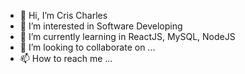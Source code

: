 - 👋 Hi, I’m Cris Charles
- 👀 I’m interested in Software Developing
- 🌱 I’m currently learning in ReactJS, MySQL, NodeJS
- 💞️ I’m looking to collaborate on ...
- 📫 How to reach me ...

<!---
ssbg04/ssbg04 is a ✨ special ✨ repository because its `README.md` (this file) appears on your GitHub profile.
You can click the Preview link to take a look at your changes.
--->
